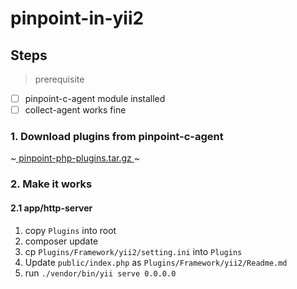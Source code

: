 # pinpoint-in-yii2

## Steps

> prerequisite 

- [ ] pinpoint-c-agent module installed
- [ ] collect-agent works fine

### 1. Download plugins from pinpoint-c-agent

~[ pinpoint-php-plugins.tar.gz ](https://github.com/pinpoint-apm/pinpoint-c-agent/releases/download/v4.0.0-beta/pinpoint-php-plugins-v4.0.0.tar.gz)~

### 2. Make it works

#### 2.1 app/http-server

1. copy `Plugins` into root
2. composer update
3. cp `Plugins/Framework/yii2/setting.ini` into `Plugins`
4. Update `public/index.php` as `Plugins/Framework/yii2/Readme.md`
5. run `./vendor/bin/yii serve 0.0.0.0`
